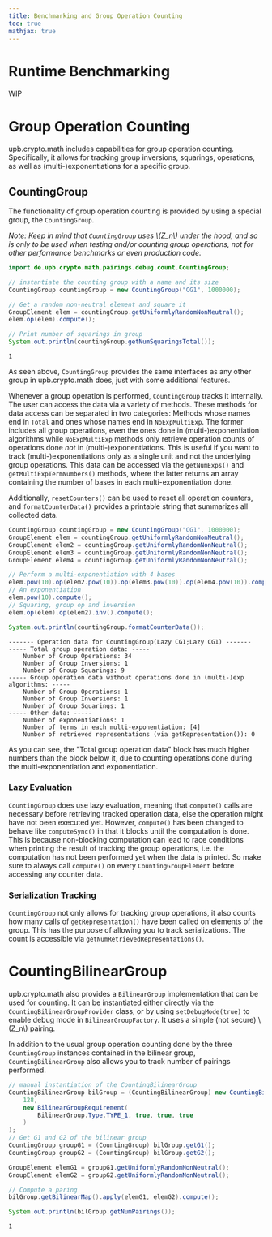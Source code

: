 ```yaml
---
title: Benchmarking and Group Operation Counting
toc: true
mathjax: true
---
```


# Runtime Benchmarking

WIP

# Group Operation Counting

upb.crypto.math includes capabilities for group operation counting.
Specifically, it allows for tracking group inversions, squarings, operations, as well as (multi-)exponentiations for a specific group.

## CountingGroup

The functionality of group operation counting is provided by using a special group, the `CountingGroup`.

*Note: Keep in mind that `CountingGroup` uses \\(Z_n\\) under the hood, and so is only to be used when testing and/or counting group operations, not for other performance benchmarks or even production code.*

```java
import de.upb.crypto.math.pairings.debug.count.CountingGroup;

// instantiate the counting group with a name and its size
CountingGroup countingGroup = new CountingGroup("CG1", 1000000);

// Get a random non-neutral element and square it
GroupElement elem = countingGroup.getUniformlyRandomNonNeutral();
elem.op(elem).compute();

// Print number of squarings in group
System.out.println(countingGroup.getNumSquaringsTotal());
```
```
1
```

As seen above, `CountingGroup` provides the same interfaces as any other group in upb.crypto.math does, just with some additional features.

Whenever a group operation is performed, `CountingGroup` tracks it internally.
The user can access the data via a variety of methods.
These methods for data access can be separated in two categories:
Methods whose names end in `Total` and ones whose names end in `NoExpMultiExp`.
The former includes all group operations, even the ones done in (multi-)exponentiation algorithms while `NoExpMultiExp` methods only retrieve operation counts of operations done *not* in (multi-)exponentiations.
This is useful if you want to track (multi-)exponentiations only as a single unit and not the underlying group operations.
This data can be accessed via the `getNumExps()` and `getMultiExpTermNumbers()` methods, where the latter returns an array containing the number of bases in each multi-exponentiation done.

Additionally, `resetCounters()` can be used to reset all operation counters, and `formatCounterData()` provides a printable string that summarizes all collected data.

```java
CountingGroup countingGroup = new CountingGroup("CG1", 1000000);
GroupElement elem = countingGroup.getUniformlyRandomNonNeutral();
GroupElement elem2 = countingGroup.getUniformlyRandomNonNeutral();
GroupElement elem3 = countingGroup.getUniformlyRandomNonNeutral();
GroupElement elem4 = countingGroup.getUniformlyRandomNonNeutral();

// Perform a multi-exponentiation with 4 bases
elem.pow(10).op(elem2.pow(10)).op(elem3.pow(10)).op(elem4.pow(10)).compute();
// An exponentiation
elem.pow(10).compute();
// Squaring, group op and inversion
elem.op(elem).op(elem2).inv().compute();

System.out.println(countingGroup.formatCounterData());
```
```
------- Operation data for CountingGroup(Lazy CG1;Lazy CG1) -------
----- Total group operation data: -----
    Number of Group Operations: 34
    Number of Group Inversions: 1
    Number of Group Squarings: 9
----- Group operation data without operations done in (multi-)exp algorithms: -----
    Number of Group Operations: 1
    Number of Group Inversions: 1
    Number of Group Squarings: 1
----- Other data: -----
    Number of exponentiations: 1
    Number of terms in each multi-exponentiation: [4]
    Number of retrieved representations (via getRepresentation()): 0
```

As you can see, the "Total group operation data" block has much higher numbers than the block below it, due to counting operations done during the multi-exponentiation and exponentiation.

### Lazy Evaluation

`CountingGroup` does use lazy evaluation, meaning that `compute()` calls are necessary before retrieving tracked operation data, else the operation might have not been executed yet.
However, `compute()` has been changed to behave like `computeSync()` in that it blocks until the computation is done.
This is because non-blocking computation can lead to race conditions when printing the result of tracking the group operations, i.e. the computation has not been performed yet when the data is printed.
So make sure to always call `compute()` on every `CountingGroupElement` before accessing any counter data.

### Serialization Tracking
`CountingGroup` not only allows for tracking group operations, it also counts how many calls of `getRepresentation()` have been called on elements of the group. This has the purpose of allowing you to track serializations.
The count is accessible via `getNumRetrievedRepresentations()`.

# CountingBilinearGroup

upb.crypto.math also provides a `BilinearGroup` implementation that can be used for counting. It can be instantiated either directly via the `CountingBilinearGroupProvider` class, or by using `setDebugMode(true)` to enable debug mode in `BilinearGroupFactory`. It uses a simple (not secure) \\(Z_n\\) pairing.

In addition to the usual group operation counting done by the three `CountingGroup` instances contained in the bilinear group, `CountingBilinearGroup` also allows you to track number of pairings performed.

```java
// manual instantiation of the CountingBilinearGroup
CountingBilinearGroup bilGroup = (CountingBilinearGroup) new CountingBilinearGroupProvider().provideBilinearGroup(
    128,
    new BilinearGroupRequirement(
        BilinearGroup.Type.TYPE_1, true, true, true
    )
);
// Get G1 and G2 of the bilinear group
CountingGroup groupG1 = (CountingGroup) bilGroup.getG1();
CountingGroup groupG2 = (CountingGroup) bilGroup.getG2();

GroupElement elemG1 = groupG1.getUniformlyRandomNonNeutral();
GroupElement elemG2 = groupG2.getUniformlyRandomNonNeutral();

// Compute a paring
bilGroup.getBilinearMap().apply(elemG1, elemG2).compute();

System.out.println(bilGroup.getNumPairings());
```
```
1
```